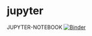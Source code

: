 # jupyter
JUPYTER-NOTEBOOK
[![Binder](https://mybinder.org/badge_logo.svg)](https://mybinder.org/v2/gh/richopoku/jupyter/master)
